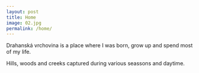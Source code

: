 ```yaml
---
layout: post
title: Home
image: 02.jpg
permalink: /home/
---
```


Drahanská vrchovina is a place where I was born, grow up and spend most of my life.

Hills, woods and creeks captured during various seassons and daytime.
